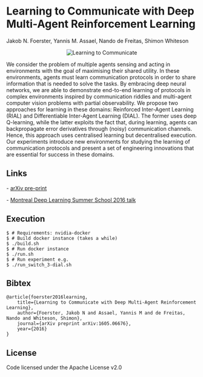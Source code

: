 
# Learning to Communicate with Deep Multi-Agent Reinforcement Learning

Jakob N. Foerster, Yannis M. Assael, Nando de Freitas, Shimon Whiteson

<p align="center">
<img alt="Learning to Communicate" src="http://blog.yannisassael.com/wp-content/uploads/2016/09/switch_vis_768.jpg" />
</p>

We consider the problem of multiple agents sensing and acting in environments with the goal of maximising their shared utility. In these environments, agents must learn communication protocols in order to share information that is needed to solve the tasks. By embracing deep neural networks, we are able to demonstrate end-to-end learning of protocols in complex environments inspired by communication riddles and multi-agent computer vision problems with partial observability. We propose two approaches for learning in these domains: Reinforced Inter-Agent Learning (RIAL) and Differentiable Inter-Agent Learning (DIAL). The former uses deep Q-learning, while the latter exploits the fact that, during learning, agents can backpropagate error derivatives through (noisy) communication channels. Hence, this approach uses centralised learning but decentralised execution. Our experiments introduce new environments for studying the learning of communication protocols and present a set of engineering innovations that are essential for success in these domains.

## Links

\- [arXiv pre-print](https://arxiv.org/abs/1605.06676)

\- [Montreal Deep Learning Summer School 2016 talk](http://videolectures.net/deeplearning2016_foerster_learning_communicate/)

## Execution
```
$ # Requirements: nvidia-docker
$ # Build docker instance (takes a while)
$ ./build.sh
$ # Run docker instance
$ ./run.sh
$ # Run experiment e.g.
$ ./run_switch_3-dial.sh
```

## Bibtex

    @article{foerster2016learning,
        title={Learning to Communicate with Deep Multi-Agent Reinforcement Learning},
        author={Foerster, Jakob N and Assael, Yannis M and de Freitas, Nando and Whiteson, Shimon},
        journal={arXiv preprint arXiv:1605.06676},
        year={2016}
    }

## License

Code licensed under the Apache License v2.0
